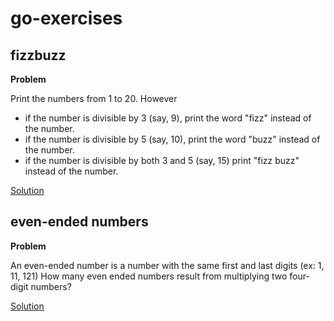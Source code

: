 # go-exercises

## fizzbuzz
**Problem**

Print the numbers from 1 to 20. However
- if the number is divisible by 3 (say, 9), print the word "fizz" instead of the number.
- if the number is divisible by 5 (say, 10), print the word "buzz" instead of the number.
- if the number is divisible by both 3 and 5 (say, 15) print "fizz buzz" instead of the number.

[Solution](fizzbuzz/fizzbuzz.go)

## even-ended numbers
**Problem**

An even-ended number is a number with the same first and last digits (ex: 1, 11, 121)
How many even ended numbers result from multiplying two four-digit numbers?

[Solution](even-end/even-end.go)

